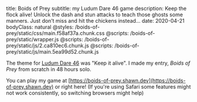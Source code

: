 title: Boids of Prey
subtitle: my Ludum Dare 46 game
description: Keep the flock alive! Unlock the dash and stun attacks to teach those ghosts some manners. Just don’t miss and hit the chickens instead…
date: 2020-04-21
bodyClass: natural
@styles: /boids-of-prey/static/css/main.f58af37a.chunk.css
@scripts: /boids-of-prey/static/wrapper.js
@scripts: /boids-of-prey/static/js/2.ca810ec6.chunk.js
@scripts: /boids-of-prey/static/js/main.5ea99d52.chunk.js

The theme for [Ludum Dare 46](https://ldjam.com/events/ludum-dare/46/boids-of-prey) was "Keep it alive". I made my entry, <i>Boids of Prey</i> from scratch in 48 hours solo.

You can play my game at [https://boids-of-prey.shawn.dev](https://boids-of-prey.shawn.dev)<span class="laptop-only"> or right here</span>! <span class="safari-only laptop-only">(If you're using Safari some features might not work consistently, so switching browsers might help)</span>

<div class="laptop-only" id="root"><div class="production embed"><div class="activate blurred" id="engine-container" style="background-color: rgb(127, 114, 66)"><div id="engine"><div id="cover" style="background-image: url(&quot;/boids-of-prey/static/media/cover.a5c04f29.png&quot;);"></div><canvas width="800" height="600"></canvas></div></div></div></div>

<br />
